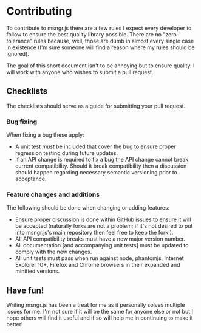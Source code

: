# Contributing
To contribute to msngr.js there are a few rules I expect every developer to follow to ensure the best quality library possible. There are no "zero-tolerance" rules because, well, those are dumb in almost every single case in existence (I'm sure someone will find a reason where my rules should be ignored).

The goal of this short document isn't to be annoying but to ensure quality. I will work with anyone who wishes to submit a pull request.

## Checklists
The checklists should serve as a guide for submitting your pull request.

### Bug fixing
When fixing a bug these apply:

- A unit test *must* be included that cover the bug to ensure proper regression testing during future updates.
- If an API change is required to fix a bug the API change cannot break current compatibility. Should it break compatibility then a discussion should happen regarding necessary semantic versioning prior to acceptance.

### Feature changes and additions
The following should be done when changing or adding features:

- Ensure proper discussion is done within GitHub issues to ensure it will be accepted (naturally forks are not a problem; if it's not desired to put into msngr.js's main repository then feel free to keep the fork!).
- All API compatibility breaks must have a new major version number.
- All documentation [and accompanying unit tests] must be updated to comply with the new changes.
- All unit tests must pass when run against node, phantomjs, Internet Explorer 10+, Firefox and Chrome browsers in their expanded and minified versions.

## Have fun!
Writing msngr.js has been a treat for me as it personally solves multiple issues for me. I'm not sure if it will be the same for anyone else or not but I hope others will find it useful and if so will help me in continuing to make it better!
